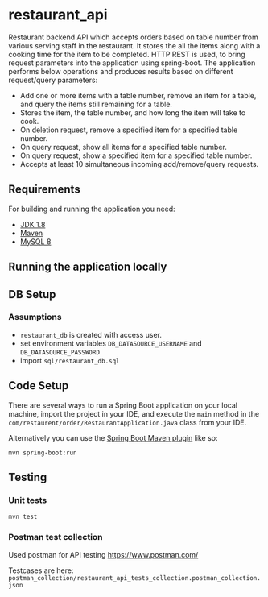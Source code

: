 # restaurant_api

Restaurant backend API which accepts orders based on table number from various serving staff in the restaurant. It
stores the all the items along with a cooking time for the item to be completed. HTTP REST is used, to bring request
parameters into the application using spring-boot. The application performs below operations and produces results based
on different request/query parameters:

* Add one or more items with a table number, remove an item for a table, and query the items still remaining for a
  table.
* Stores the item, the table number, and how long the item will take to cook.
* On deletion request, remove a specified item for a specified table number.
* On query request, show all items for a specified table number.
* On query request, show a specified item for a specified table number.
* Accepts at least 10 simultaneous incoming add/remove/query requests.

## Requirements

For building and running the application you need:

- [JDK 1.8](http://www.oracle.com/technetwork/java/javase/downloads/jdk8-downloads-2133151.html)
- [Maven](https://maven.apache.org)
- [MySQL 8](https://www.mysql.com/)

## Running the application locally

## DB Setup

### Assumptions

- `restaurant_db` is created with access user.
- set environment variables `DB_DATASOURCE_USERNAME` and `DB_DATASOURCE_PASSWORD`
- import `sql/restaurant_db.sql`

## Code Setup

There are several ways to run a Spring Boot application on your local machine, import the project in your IDE, and
execute the `main` method in the `com/restaurent/order/RestaurantApplication.java` class from your IDE.

Alternatively you can use
the [Spring Boot Maven plugin](https://docs.spring.io/spring-boot/docs/current/reference/html/build-tool-plugins-maven-plugin.html)
like so:

```shell
mvn spring-boot:run
```

## Testing

### Unit tests

```shell
mvn test
```

### Postman test collection

Used postman for API testing https://www.postman.com/

Testcases are here: `postman_collection/restaurant_api_tests_collection.postman_collection.json`
